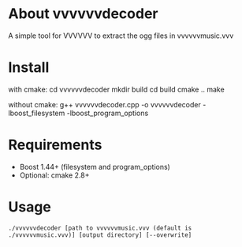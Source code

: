 About vvvvvvdecoder
===================

A simple tool for VVVVVV to extract the ogg files in vvvvvvmusic.vvv

Install
=======

with cmake:
	cd vvvvvvdecoder
	mkdir build
	cd build
	cmake ..
	make

without cmake:
	g++ vvvvvvdecoder.cpp -o vvvvvvdecoder -lboost_filesystem -lboost_program_options

Requirements
============

* Boost 1.44+ (filesystem and program_options)
* Optional: cmake 2.8+

Usage
=====

	./vvvvvvdecoder [path to vvvvvvmusic.vvv (default is ./vvvvvvmusic.vvv)] [output directory] [--overwrite]
